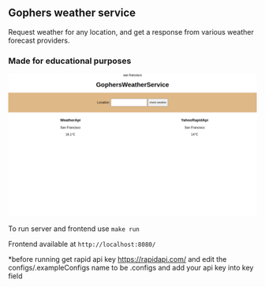 ## Gophers weather service
Request weather for any location, and get a response from various weather forecast providers.
### Made for educational purposes
![GophersWeatherService](templates/static/gopherWeatherService.png "Gophers weather service")

To run server and frontend use `make run`

Frontend available at `http://localhost:8080/`

*before running get rapid api key https://rapidapi.com/ and edit the configs/.exampleConfigs name to be .configs and add your api key into key field


